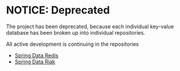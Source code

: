 NOTICE: Deprecated
==================

The project has been deprecated, because each individual key-value database has been broken up into individual repositories.

All active development is continuing in the repositories

* [Spring Data Redis](https://github.com/SpringSource/spring-data-redis)
* [Spring Data Riak](https://github.com/SpringSource/spring-data-riak)


